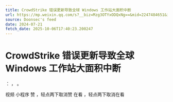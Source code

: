 ```yaml
---
title: CrowdStrike 错误更新导致全球 Windows 工作站大面积中断
url: https://mp.weixin.qq.com/s?__biz=Mzg3OTYxODQxNg==&mid=2247484651&idx=1&sn=edbb12880298721a42238f3c675d8545
source: Doonsec's feed
date: 2024-07-21
fetch_date: 2025-10-06T17:40:23.200247
---
```


# CrowdStrike 错误更新导致全球 Windows 工作站大面积中断

：
，
。

视频
小程序
赞
，轻点两下取消赞
在看
，轻点两下取消在看